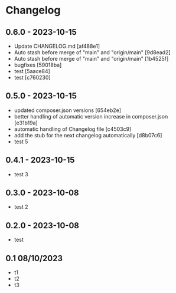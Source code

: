 # Changelog

## 0.6.0 - 2023-10-15

- Update CHANGELOG.md [af488e1]
- Auto stash before merge of "main" and "origin/main" [9d8ead2]
- Auto stash before merge of "main" and "origin/main" [1b4525f]
- bugfixes [59018ba]
- test [5aace84]
- test [c760230]

## 0.5.0 - 2023-10-15

- updated composer.json versions [654eb2e]
- better handling of automatic version increase in composer.json [e31b19a]
- automatic handling of Changelog file [c4503c9]
- add the stub for the next changelog automatically [d8b07c6]
- test 5

## 0.4.1 - 2023-10-15

- test 3

## 0.3.0 - 2023-10-08

- test 2

## 0.2.0 - 2023-10-08

- test

## 0.1  08/10/2023

- t1
- t2
- t3
